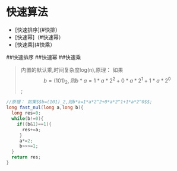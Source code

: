 # 快速算法

- [快速排序](#快排）
- [快速幂]（#快速幂）
- [快速乘](#快乘）

##<a name='快排'>快速排序</a>
##<a name='快速幂'>快速幂</a>
##<a name='快乘'>快速乘</a>
>内置的默认乘,时间复杂度log(n),原理： 如果$$b=(101)_2,则b*a=1*a*2^2+0*a*2^1+1*a*2^0$$;

```java
//原理： 如果$$b=(101)_2,则b*a=1*a*2^2+0*a*2^1+1*a*2^0$$;
long fast_nul(long a,long b){
  long res=0;
  while(b!=0){
    if((b&1)==1){
      res+=a;
     }
     a*=2;
     b>>>=1;
  }
  return res;
}
```
